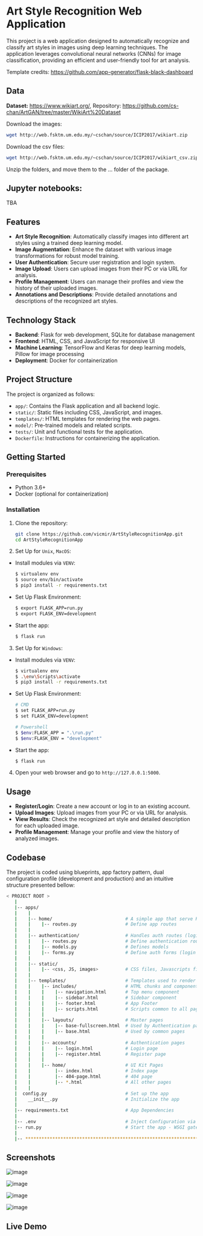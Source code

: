 # Art Style Recognition Web Application

This project is a web application designed to automatically recognize and classify art styles in images using deep learning techniques. The application leverages convolutional neural networks (CNNs) for image classification, providing an efficient and user-friendly tool for art analysis.

Template credits: https://github.com/app-generator/flask-black-dashboard

## Data

**Dataset:** https://www.wikiart.org/, Repository: https://github.com/cs-chan/ArtGAN/tree/master/WikiArt%20Dataset

Download the images:

```sh
wget http://web.fsktm.um.edu.my/~cschan/source/ICIP2017/wikiart.zip
```

Download the csv files:

```sh
wget http://web.fsktm.um.edu.my/~cschan/source/ICIP2017/wikiart_csv.zip
```

Unzip the folders, and move them to the ... folder of the package.

## Jupyter notebooks:

TBA

## Features

- **Art Style Recognition**: Automatically classify images into different art styles using a trained deep learning model.
- **Image Augmentation**: Enhance the dataset with various image transformations for robust model training.
- **User Authentication**: Secure user registration and login system.
- **Image Upload**: Users can upload images from their PC or via URL for analysis.
- **Profile Management**: Users can manage their profiles and view the history of their uploaded images.
- **Annotations and Descriptions**: Provide detailed annotations and descriptions of the recognized art styles.

## Technology Stack

- **Backend**: Flask for web development, SQLite for database management
- **Frontend**: HTML, CSS, and JavaScript for responsive UI
- **Machine Learning**: TensorFlow and Keras for deep learning models, Pillow for image processing
- **Deployment**: Docker for containerization

## Project Structure

The project is organized as follows:
- `app/`: Contains the Flask application and all backend logic.
- `static/`: Static files including CSS, JavaScript, and images.
- `templates/`: HTML templates for rendering the web pages.
- `model/`: Pre-trained models and related scripts.
- `tests/`: Unit and functional tests for the application.
- `Dockerfile`: Instructions for containerizing the application.

## Getting Started

### Prerequisites

- Python 3.6+
- Docker (optional for containerization)

### Installation

1. Clone the repository:

    ```sh
    git clone https://github.com/vicmir/ArtStyleRecognitionApp.git
    cd ArtStyleRecognitionApp
    ```

2. Set Up for `Unix`, `MacOS`:

- Install modules via `VENV`:

   ```sh
   $ virtualenv env
   $ source env/bin/activate
   $ pip3 install -r requirements.txt
   ```

- Set Up Flask Environment:

   ```sh
   $ export FLASK_APP=run.py
   $ export FLASK_ENV=development
   ```

- Start the app:

   ```sh
   $ flask run
   ```
   
3. Set Up for `Windows`:

- Install modules via `VENV`:

   ```sh
   $ virtualenv env
   $ .\env\Scripts\activate
   $ pip3 install -r requirements.txt
   ```

- Set Up Flask Environment:

   ```sh
   # CMD
   $ set FLASK_APP=run.py
   $ set FLASK_ENV=development
   
   # Powershell
   $ $env:FLASK_APP = ".\run.py"
   $ $env:FLASK_ENV = "development"
   ```

- Start the app:

   ```sh
   $ flask run
   ```

4. Open your web browser and go to `http://127.0.0.1:5000`.

## Usage

- **Register/Login**: Create a new account or log in to an existing account.
- **Upload Images**: Upload images from your PC or via URL for analysis.
- **View Results**: Check the recognized art style and detailed description for each uploaded image.
- **Profile Management**: Manage your profile and view the history of analyzed images.

## Codebase

The project is coded using blueprints, app factory pattern, dual configuration profile (development and production) and an intuitive structure presented bellow:

```bash
< PROJECT ROOT >
   |
   |-- apps/
   |    |
   |    |-- home/                           # A simple app that serve HTML files
   |    |    |-- routes.py                  # Define app routes
   |    |
   |    |-- authentication/                 # Handles auth routes (login and register)
   |    |    |-- routes.py                  # Define authentication routes  
   |    |    |-- models.py                  # Defines models  
   |    |    |-- forms.py                   # Define auth forms (login and register) 
   |    |
   |    |-- static/
   |    |    |-- <css, JS, images>          # CSS files, Javascripts files
   |    |
   |    |-- templates/                      # Templates used to render pages
   |    |    |-- includes/                  # HTML chunks and components
   |    |    |    |-- navigation.html       # Top menu component
   |    |    |    |-- sidebar.html          # Sidebar component
   |    |    |    |-- footer.html           # App Footer
   |    |    |    |-- scripts.html          # Scripts common to all pages
   |    |    |
   |    |    |-- layouts/                   # Master pages
   |    |    |    |-- base-fullscreen.html  # Used by Authentication pages
   |    |    |    |-- base.html             # Used by common pages
   |    |    |
   |    |    |-- accounts/                  # Authentication pages
   |    |    |    |-- login.html            # Login page
   |    |    |    |-- register.html         # Register page
   |    |    |
   |    |    |-- home/                      # UI Kit Pages
   |    |         |-- index.html            # Index page
   |    |         |-- 404-page.html         # 404 page
   |    |         |-- *.html                # All other pages
   |    |    
   |  config.py                             # Set up the app
   |    __init__.py                         # Initialize the app
   |
   |-- requirements.txt                     # App Dependencies
   |
   |-- .env                                 # Inject Configuration via Environment
   |-- run.py                               # Start the app - WSGI gateway
   |
   |-- ************************************************************************
```

## Screenshots

![image](https://github.com/vicmir/ArtStyleRecognitionApp/assets/79836020/50a43483-da02-45fb-b340-8111e7e9c403)

![image](https://github.com/vicmir/ArtStyleRecognitionApp/assets/79836020/c03a3e1c-a948-4600-be94-6e9a63217914)

![image](https://github.com/vicmir/ArtStyleRecognitionApp/assets/79836020/8f8367d2-040a-41d1-b0a2-e59e949134ce)

![image](https://github.com/vicmir/ArtStyleRecognitionApp/assets/79836020/a8a0bbc7-4f4b-41fa-97b5-8b1a0a8f12c3)

## Live Demo
